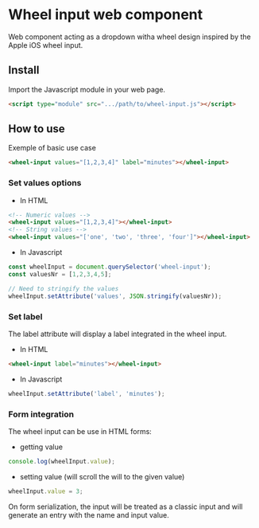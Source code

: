 # Wheel input web component

Web component acting as a dropdown witha wheel design inspired by the Apple iOS wheel input.

## Install

Import the Javascript module in your web page.

```html
<script type="module" src=".../path/to/wheel-input.js"></script>
```

## How to use

Exemple of basic use case

```html
<wheel-input values="[1,2,3,4]" label="minutes"></wheel-input>
```

### Set values options

- In HTML
```html
<!-- Numeric values -->
<wheel-input values="[1,2,3,4]"></wheel-input>
<!-- String values -->
<wheel-input values="['one', 'two', 'three', 'four']"></wheel-input>
```
- In Javascript
```javascript
const wheelInput = document.querySelector('wheel-input');
const valuesNr = [1,2,3,4,5];

// Need to stringify the values
wheelInput.setAttribute('values', JSON.stringify(valuesNr));
```

### Set label

The label attribute will display a label integrated in the wheel input.

- In HTML
```html
<wheel-input label="minutes"></wheel-input>
```
- In Javascript
```javascript
wheelInput.setAttribute('label', 'minutes');
```

### Form integration

The wheel input can be use in HTML forms:
- getting value
```javascript
console.log(wheelInput.value);
```
- setting value (will scroll the will to the given value)
```javascript
wheelInput.value = 3;
```

On form serialization, the input will be treated as a classic input and will generate an entry with the name and input value.